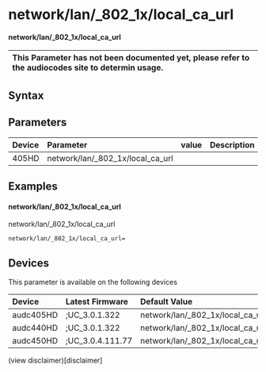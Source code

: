 ﻿---
description: network/lan/_802_1x/local_ca_url
search: false
---

# network/lan/_802_1x/local_ca_url

#### network/lan/_802_1x/local_ca_url


| This Parameter has not been documented yet, please refer to the audiocodes site to determin usage.  | 
| :--- |

## Syntax

## Parameters
|Device|Parameter|value|Description|
|:---|:---|:---|:---|
| 405HD | network/lan/_802_1x/local_ca_url |  |  |

## Examples
#### network/lan/_802_1x/local_ca_url

network/lan/_802_1x/local_ca_url

```
network/lan/_802_1x/local_ca_url=
```

## Devices
This parameter is available on the following devices

| Device | Latest Firmware | Default Value |
|:---|:---|:---|
| audc405HD | ;UC_3.0.1.322 | network/lan/_802_1x/local_ca_url= 
| audc440HD | ;UC_3.0.1.322 | network/lan/_802_1x/local_ca_url= 
| audc450HD | ;UC_3.0.4.111.77 | network/lan/_802_1x/local_ca_url= 

(view disclaimer)[disclaimer]
